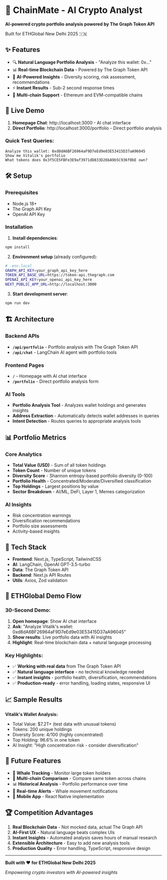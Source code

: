 # 🤖 ChainMate - AI Crypto Analyst

**AI-powered crypto portfolio analysis powered by The Graph Token API**

Built for ETHGlobal New Delhi 2025 🇮🇳

## ✨ Features

- 🔍 **Natural Language Portfolio Analysis** - "Analyze this wallet: 0x..."
- 📊 **Real-time Blockchain Data** - Powered by The Graph Token API
- 🤖 **AI-Powered Insights** - Diversity scoring, risk assessment, recommendations
- ⚡ **Instant Results** - Sub-2 second response times
- 🎯 **Multi-chain Support** - Ethereum and EVM-compatible chains

## 🚀 Live Demo

1. **Homepage Chat**: http://localhost:3000 - AI chat interface
2. **Direct Portfolio**: http://localhost:3000/portfolio - Direct portfolio analysis

### Quick Test Queries:
```
Analyze this wallet: 0xd8dA6BF26964aF9D7eEd9e03E53415D37aA96045
Show me Vitalik's portfolio  
What tokens does 0x3f5CE5FBFe3E9af3971dD833D26bA9b5C936f0bE own?
```

## 🛠️ Setup

### Prerequisites
- Node.js 18+
- The Graph API Key
- OpenAI API Key

### Installation

1. **Install dependencies**:
```bash
npm install
```

2. **Environment setup** (already configured):
```bash
# .env.local
GRAPH_API_KEY=your_graph_api_key_here
TOKEN_API_BASE_URL=https://token-api.thegraph.com
OPENAI_API_KEY=your_openai_api_key_here
NEXT_PUBLIC_APP_URL=http://localhost:3000
```

3. **Start development server**:
```bash
npm run dev
```

## 🏗️ Architecture

### Backend APIs
- **`/api/portfolio`** - Portfolio analysis with The Graph Token API
- **`/api/chat`** - LangChain AI agent with portfolio tools

### Frontend Pages
- **`/`** - Homepage with AI chat interface
- **`/portfolio`** - Direct portfolio analysis form

### AI Tools
- **Portfolio Analysis Tool** - Analyzes wallet holdings and generates insights
- **Address Extraction** - Automatically detects wallet addresses in queries
- **Intent Detection** - Routes queries to appropriate analysis tools

## 📊 Portfolio Metrics

### Core Analytics
- **Total Value (USD)** - Sum of all token holdings
- **Token Count** - Number of unique tokens
- **Diversity Score** - Shannon entropy-based portfolio diversity (0-100)
- **Portfolio Health** - Concentrated/Moderate/Diversified classification
- **Top Holdings** - Largest positions by value
- **Sector Breakdown** - AI/ML, DeFi, Layer 1, Memes categorization

### AI Insights
- Risk concentration warnings
- Diversification recommendations
- Portfolio size assessments
- Activity-based insights

## 🔧 Tech Stack

- **Frontend**: Next.js, TypeScript, TailwindCSS
- **AI**: LangChain, OpenAI GPT-3.5-turbo
- **Data**: The Graph Token API
- **Backend**: Next.js API Routes
- **Utils**: Axios, Zod validation

## 🎯 ETHGlobal Demo Flow

### 30-Second Demo:
1. **Open homepage**: Show AI chat interface
2. **Ask**: "Analyze Vitalik's wallet: 0xd8dA6BF26964aF9D7eEd9e03E53415D37aA96045"
3. **Show results**: Live portfolio data with AI insights
4. **Highlight**: Real-time blockchain data + natural language processing

### Key Highlights:
- ✅ **Working with real data** from The Graph Token API
- ✅ **Natural language interface** - no technical knowledge needed
- ✅ **Instant insights** - portfolio health, diversification, recommendations
- ✅ **Production-ready** - error handling, loading states, responsive UI

## 📈 Sample Results

**Vitalik's Wallet Analysis:**
- Total Value: $7.2T+ (test data with unusual tokens)
- Tokens: 200 unique holdings
- Diversity Score: 4/100 (highly concentrated)
- Top Holding: 96.6% in one token
- AI Insight: "High concentration risk - consider diversification"

## 🔮 Future Features

- 🐋 **Whale Tracking** - Monitor large token holders
- 🔄 **Multi-chain Comparison** - Compare same token across chains
- 📊 **Historical Analysis** - Portfolio performance over time  
- 🚨 **Real-time Alerts** - Whale movement notifications
- 📱 **Mobile App** - React Native implementation

## 🏆 Competition Advantages

1. **Real Blockchain Data** - Not mocked data, actual The Graph API
2. **AI-First UX** - Natural language beats complex UIs
3. **Instant Insights** - Automated analysis saves hours of manual research
4. **Extensible Architecture** - Easy to add new analysis tools
5. **Production Quality** - Error handling, TypeScript, responsive design

---

**Built with ❤️ for ETHGlobal New Delhi 2025**

*Empowering crypto investors with AI-powered insights*
